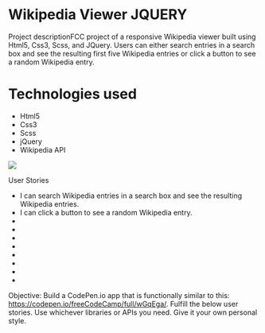 <h1>Wikipedia Viewer JQUERY</h1>

<p>Project descriptionFCC project of a responsive Wikipedia viewer built using Html5, Css3, Scss, and JQuery.
Users can either search entries in a search box and see the resulting first five Wikipedia entries or click a button to see a random Wikipedia entry.</p>

<h1>Technologies used</h1>
<ul>
  <li>Html5</li>
  <li>Css3</li>
  <li>Scss</li>
  <li>jQuery</li>
  <li>Wikipedia API</li>
</ul>

<a href="https://s.codepen.io/vinniezappa/debug/aNENEa/bYrdyeKBqLaA" target="_blank">
<img src="https://www.dropbox.com/s/kmhoscimt9psfir/01-wikipedia-viewer-JQUERY.jpg?raw=1">
</a>

<p>User Stories</p>
<ul>
  <li>I can search Wikipedia entries in a search box and see the resulting Wikipedia entries.</li>
  <li>I can click a button to see a random Wikipedia entry.</li>
  <li></li>
  <li></li>
  <li></li>
  <li></li>
  <li></li>
  <li></li>
  <li></li>
  <li></li>
</ul>

Objective: Build a CodePen.io app that is functionally similar to this: https://codepen.io/freeCodeCamp/full/wGqEga/.
Fulfill the below user stories. Use whichever libraries or APIs you need. Give it your own personal style.




